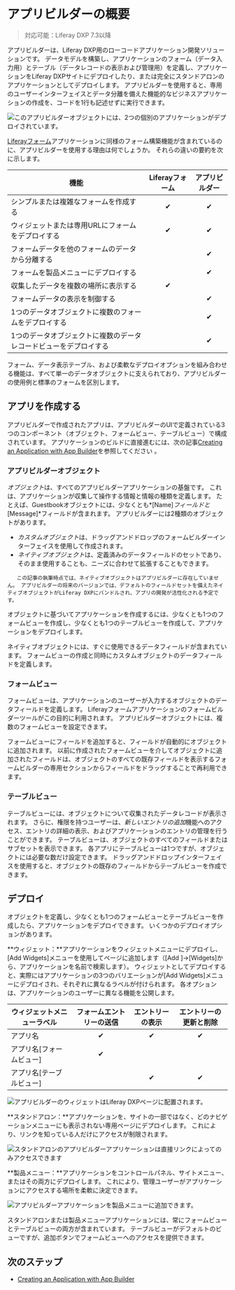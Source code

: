 # アプリビルダーの概要

> 対応可能：Liferay DXP 7.3以降

アプリビルダーは、Liferay DXP用のローコードアプリケーション開発ソリューションです。 データモデルを構築し、アプリケーションのフォーム（データ入力用）とテーブル（データレコードの表示および管理用）を定義し、アプリケーションをLiferay DXPサイトにデプロイしたり、または完全にスタンドアロンのアプリケーションとしてデプロイします。 アプリビルダーを使用すると、専用のユーザーインターフェイスとデータ分離を備えた機能的なビジネスアプリケーションの作成を、コードを1行も記述せずに実行できます。

![このアプリビルダーオブジェクトには、2つの個別のアプリケーションがデプロイされています。](./app-builder-overview/images/01.png)

[Liferayフォーム](../../process-automation/forms/user-guide/introduction-to-forms.md)アプリケーションに同様のフォーム構築機能が含まれているのに、アプリビルダーを使用する理由は何でしょうか。 それらの違いの要約を次に示します。

| 機能                                | Liferayフォーム | アプリビルダー |
| --------------------------------- |:-----------:|:-------:|
| シンプルまたは複雑なフォームを作成する               |      ✔      |    ✔    |
| ウィジェットまたは専用URLにフォームをデプロイする        |      ✔      |    ✔    |
| フォームデータを他のフォームのデータから分離する          |             |    ✔    |
| フォームを製品メニューにデプロイする                |             |    ✔    |
| 収集したデータを複数の場所に表示する                |      ✔      |         |
| フォームデータの表示を制御する                   |             |    ✔    |
| 1つのデータオブジェクトに複数のフォームをデプロイする       |             |    ✔    |
| 1つのデータオブジェクトに複数のデータレコードビューをデプロイする |             |    ✔    |

フォーム、データ表示テーブル、および柔軟なデプロイオプションを組み合わせる機能は、すべて単一のデータオブジェクトに支えられており、アプリビルダーの使用例と標準のフォームを区別します。

## アプリを作成する

アプリビルダーで作成されたアプリは、アプリビルダーのUIで定義されている3つのコンポーネント（オブジェクト、フォームビュー、テーブルビュー）で構成されています。 アプリケーションのビルドに直接進むには、次の記事[Creating an Application with App Builder](./creating-an-application-with-app-builder.md)を参照してください 。

### アプリビルダーオブジェクト

*オブジェクト*は、すべてのアプリビルダーアプリケーションの基盤です。 これは、アプリケーションが収集して操作する情報と情報の種類を定義します。 たとえば、Guestbookオブジェクトには、少なくとも*[Name]*フィールドと*[Message]*フィールドが含まれます。 アプリビルダーには2種類のオブジェクトがあります。

  - *カスタムオブジェクト*は、ドラッグアンドドロップのフォームビルダーインターフェイスを使用して作成されます。
  - *ネイティブオブジェクト*は、定義済みのデータフィールドのセットであり、そのまま使用することも、ニーズに合わせて拡張することもできます。

``` note::
   この記事の執筆時点では、ネイティブオブジェクトはアプリビルダーに存在していません。 アプリビルダーの将来のバージョンでは、デフォルトのフィールドセットを備えたネイティブオブジェクトがLiferay DXPにバンドルされ、アプリの開発が活性化される予定です。
```

オブジェクトに基づいてアプリケーションを作成するには、少なくとも1つのフォームビューを作成し、少なくとも1つのテーブルビューを作成して、アプリケーションをデプロイします。

ネイティブオブジェクトには、すぐに使用できるデータフィールドが含まれています。 フォームビューの作成と同時にカスタムオブジェクトのデータフィールドを定義します。

### フォームビュー

フォームビューは、アプリケーションのユーザーが入力するオブジェクトのデータフィールドを定義します。 Liferayフォームアプリケーションのフォームビルダーツールがこの目的に利用されます。 アプリビルダーオブジェクトには、複数のフォームビューを設定できます。

フォームビューにフィールドを追加すると、フィールドが自動的にオブジェクトに追加されます。 以前に作成されたフォームビューを介してオブジェクトに追加されたフィールドは、オブジェクトのすべての既存フィールドを表示するフォームビルダーの専用セクションからフィールドをドラッグすることで再利用できます。

### テーブルビュー

テーブルビューには、オブジェクトについて収集されたデータレコードが表示されます。 さらに、権限を持つユーザーは、*新しいエントリの追加*機能へのアクセス、エントリの詳細の表示、およびアプリケーションのエントリの管理を行うことができます。 テーブルビューは、オブジェクトのすべてのフィールドまたはサブセットを表示できます。 各アプリにテーブルビューは1つですが、オブジェクトには必要な数だけ設定できます。 ドラッグアンドドロップインターフェイスを使用すると、オブジェクトの既存のフィールドからテーブルビューを作成できます。

## デプロイ

オブジェクトを定義し、少なくとも1つのフォームビューとテーブルビューを作成したら、アプリケーションをデプロイできます。 いくつかのデプロイオプションがあります。

**ウィジェット：**アプリケーションをウィジェットメニューにデプロイし、[Add Widgets]メニューを使用してページに追加します（[Add ]→[Widgets]から、アプリケーションを名前で検索します）。 ウィジェットとしてデプロイすると、実際にはアプリケーションの3つのバリエーションが[Add Widgets]メニューにデプロイされ、それぞれに異なるラベルが付けられます。 各オプションは、アプリケーションのユーザーに異なる機能を公開します。

| ウィジェットメニューラベル     | フォームエントリーの送信 | エントリーの表示 | エントリーの更新と削除 |
| ----------------- |:------------:|:--------:|:-----------:|
| アプリ名              |      ✔       |    ✔     |      ✔      |
| アプリ名\[フォームビュー\] |      ✔       |          |             |
| アプリ名\[テーブルビュー\] |              |    ✔     |      ✔      |

![アプリビルダーのウィジェットはLiferay DXPページに配置されます。](./app-builder-overview/images/02.png)

**スタンドアロン：**アプリケーションを、サイトの一部ではなく、どのナビゲーションメニューにも表示されない専用ページにデプロイします。 これにより、リンクを知っている人だけにアクセスが制限されます。

![スタンドアロンのアプリビルダーアプリケーションは直接リンクによってのみアクセスできます](./app-builder-overview/images/03.png)

**製品メニュー：**アプリケーションをコントロールパネル、サイトメニュー、またはその両方にデプロイします。 これにより、管理ユーザーがアプリケーションにアクセスする場所を柔軟に決定できます。

![アプリビルダーアプリケーションを製品メニューに追加できます。](./app-builder-overview/images/04.png)

スタンドアロンまたは製品メニューアプリケーションには、常にフォームビューとテーブルビューの両方が含まれています。 テーブルビューがデフォルトのビューですが、追加ボタンでフォームビューへのアクセスを提供できます。

## 次のステップ

  - [Creating an Application with App Builder](./creating-an-application-with-app-builder.md)
